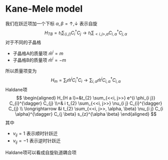# Kane-Mele model

我们在跃迁项加一个下标 $\alpha, \beta=\uparrow, \downarrow$ 表示自旋
$$
H_{T B}=t_{1} \sum_{\langle i, j\rangle} C_{i}^{\dagger} C_{j} \longrightarrow t_{1} \sum_{<i, j>, \alpha} C_{i, \alpha}^{\dagger} C_{j, \alpha}
$$
对于不同的子晶格

- 子晶格A的质量项 $\bar{m}^{i}=m$
- 子晶格B的质量项 $\bar{m}^{i}=-m$

所以质量项变为
$$
H_{m}=\sum_{i} \bar{m}^{i} C_{i}^{\dagger} C_{i} \longrightarrow \sum_{i, \alpha} \bar{m}^{i} C_{i, \alpha}^{\dagger} C_{i, \alpha}
$$
Haldane项
$$
\begin{aligned}
H_{H a l}=&t_{2}  \sum_{<<i, j>>} e^{i \phi_{i j}} C_{i}^{\dagger} C_{j}
\\=& i t_{2} \sum_{<<i, j>>} \nu_{i j} C_{i}^{\dagger} C_{j} \\
\longrightarrow &i t_{2}  \sum_{<<i, j>>, \alpha, \beta} \nu_{i j} C_{i \alpha}^{\dagger} C_{j \beta} s_{z}^{\alpha \beta}
\end{aligned}
$$
其中

- $\nu_{i j}=1$ 表示顺时针跃迁
- $\nu_{i j}=-1$ 表示逆时针跃迁

Haldane项可以看成自旋轨道耦合项